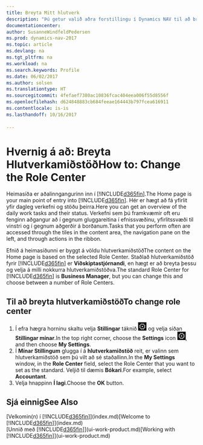 ```yaml
---
title: Breyta Mitt hlutverk
description: "Þú getur valið aðra forstillingu í Dynamics NAV til að breyta því sem birtist á heimasíðunni þinni."
documentationcenter: 
author: SusanneWindfeldPedersen
ms.prod: dynamics-nav-2017
ms.topic: article
ms.devlang: na
ms.tgt_pltfrm: na
ms.workload: na
ms.search.keywords: Profile
ms.date: 06/02/2017
ms.author: solsen
ms.translationtype: HT
ms.sourcegitcommit: 4fefaef7380ac10836fcac404eea006f55d8556f
ms.openlocfilehash: d624848883cb684feeae164443b797fcea616911
ms.contentlocale: is-is
ms.lasthandoff: 10/16/2017

---
```

# <a name="how-to-change-the-role-center"></a><span data-ttu-id="608d0-103">Hvernig á að: Breyta Hlutverkamiðstöð</span><span class="sxs-lookup"><span data-stu-id="608d0-103">How to: Change the Role Center</span></span>
<span data-ttu-id="608d0-104">Heimasíða er aðalinngangurinn inn í [!INCLUDE[d365fin](includes/d365fin_md.md)].</span><span class="sxs-lookup"><span data-stu-id="608d0-104">The Home page is your main point of entry into [!INCLUDE[d365fin](includes/d365fin_md.md)].</span></span> <span data-ttu-id="608d0-105">Hér er hægt að fá yfirlit yfir dagleg verkefni og stöðu þeirra.</span><span class="sxs-lookup"><span data-stu-id="608d0-105">Here you can get an overview of the daily work tasks and their status.</span></span> <span data-ttu-id="608d0-106">Verkefni sem þú framkvæmir oft eru fenginn aðgangur að í gegnum gluggareitina í efnissvæðinu, yfirlitssvæði til vinstri og í gegnum aðgerðir á borðanum.</span><span class="sxs-lookup"><span data-stu-id="608d0-106">Tasks that you perform often are accessed through the tiles in the content area, the navigation pane on the left, and through actions in the ribbon.</span></span>

<span data-ttu-id="608d0-107">Efnið á heimasíðunni er byggt á völdu hlutverkamiðstöð</span><span class="sxs-lookup"><span data-stu-id="608d0-107">The content on the Home page is based on the selected Role Center.</span></span> <span data-ttu-id="608d0-108">Staðlað hlutverkamiðstöð fyrir [!INCLUDE[d365fin](includes/d365fin_md.md)] er **Viðskiptastjórnandi**, en hægt er að breyta þessu og velja á milli nokkurra hlutverkamiðstöðva.</span><span class="sxs-lookup"><span data-stu-id="608d0-108">The standard Role Center for [!INCLUDE[d365fin](includes/d365fin_md.md)] is **Business Manager**, but you can change this and choose between a number of Role Centers.</span></span>

## <a name="to-change-role-center"></a><span data-ttu-id="608d0-109">Til að breyta hlutverkamiðstöð</span><span class="sxs-lookup"><span data-stu-id="608d0-109">To change role center</span></span>
1. <span data-ttu-id="608d0-110">Í efra hægra horninu skaltu velja **Stillingar** táknið ![Stillingar](media/ui-experience/settings_icon_small.png "Stillingar tákn fyrir miðstöð") og velja síðan **Stillingar mínar**.</span><span class="sxs-lookup"><span data-stu-id="608d0-110">In the top right corner, choose the **Settings** icon ![Settings](media/ui-experience/settings_icon_small.png "Settings icon for role center"), and then choose **My Settings**.</span></span>
2. <span data-ttu-id="608d0-111">Í **Mínar Stillingum** glugga í á **hlutverkamiðstöð** reit, er valinn sem hlutverkamiðstöð sem þú vilt að sé staðallinn.</span><span class="sxs-lookup"><span data-stu-id="608d0-111">In the **My Settings** window, in the **Role Center** field, select the Role Center that you want to set as the standard.</span></span> <span data-ttu-id="608d0-112">Veljið til dæmis **Bókari**.</span><span class="sxs-lookup"><span data-stu-id="608d0-112">For example, select **Accountant**.</span></span>
3. <span data-ttu-id="608d0-113">Velja hnappinn **Í lagi**.</span><span class="sxs-lookup"><span data-stu-id="608d0-113">Choose the **OK** button.</span></span>

## <a name="see-also"></a><span data-ttu-id="608d0-114">Sjá einnig</span><span class="sxs-lookup"><span data-stu-id="608d0-114">See Also</span></span>
<span data-ttu-id="608d0-115">[Velkomin(n) í [!INCLUDE[d365fin](includes/d365fin_md.md)]](index.md)</span><span class="sxs-lookup"><span data-stu-id="608d0-115">[Welcome to [!INCLUDE[d365fin](includes/d365fin_md.md)]](index.md)</span></span>  
<span data-ttu-id="608d0-116">[Unnið með [!INCLUDE[d365fin](includes/d365fin_md.md)]](ui-work-product.md)</span><span class="sxs-lookup"><span data-stu-id="608d0-116">[Working with [!INCLUDE[d365fin](includes/d365fin_md.md)]](ui-work-product.md)</span></span>  

